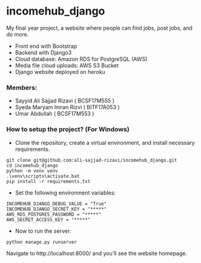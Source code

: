 # incomehub_django
My final year project, a website where people can
find jobs, post jobs, and do more.
- Front end with Bootstrap
- Backend with Django3
- Cloud database: Amazon RDS for PostgreSQL (AWS)
- Media file cloud uploads: AWS S3 Bucket
- Django website deployed on heroku

### Members:
- Sayyid Ali Sajjad Rizavi ( BCSF17M555 )
- Syeda Maryam Imran Rizvi ( BITF17A053 )
- Umar Abdullah ( BCSF17M553 )

### How to setup the project? (For Windows)
- Clone the repository, create a virtual environment, and install
necessary requirements.
```
git clone git@github.com:ali-sajjad-rizavi/incomehub_django.git
cd incomehub_django
python -m venv venv
.\venv\scripts\activate.bat
pip install -r requirements.txt
```
- Set the following environment variables:
```
INCOMEHUB_DJANGO_DEBUG_VALUE = "True"
INCOMEHUB_DJANGO_SECRET_KEY = "*****"
AWS_RDS_POSTGRES_PASSWORD = "*****"
AWS_SECRET_ACCESS_KEY = "*****"
```

- Now to run the server:
```
python manage.py runserver
```
Navigate to http://localhost:8000/ and you'll see the website homepage.
